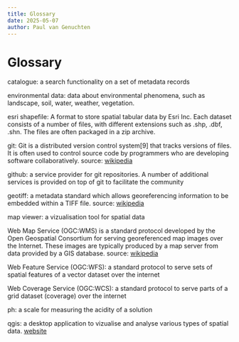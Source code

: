 ```yaml
---
title: Glossary
date: 2025-05-07
author: Paul van Genuchten
---
```


# Glossary

catalogue: a search functionality on a set of metadata records

environmental data: data about environmental phenomena, such as landscape, soil, water, weather, vegetation.

esri shapefile: A format to store spatial tabular data by Esri Inc. Each dataset consists of a number of files, with different extensions such as .shp, .dbf, .shn. The files are often packaged in a zip archive. 

git: Git is a distributed version control system[9] that tracks versions of files. It is often used to control source code by programmers who are developing software collaboratively. source: [wikipedia](https://en.wikipedia.org/wiki/Git)

github: a service provider for git repositories. A number of additional services is provided on top of git to facilitate the community

geotiff: a metadata standard which allows georeferencing information to be embedded within a TIFF file. source: [wikipedia](https://en.wikipedia.org/wiki/GeoTIFF)

map viewer: a vizualisation tool for spatial data

Web Map Service (OGC:WMS) is a standard protocol developed by the Open Geospatial Consortium for serving georeferenced map images over the Internet. These images are typically produced by a map server from data provided by a GIS database. source: [wikipedia](https://en.wikipedia.org/wiki/Web_Map_Service)

Web Feature Service (OGC:WFS): a standard protocol to serve sets of spatial features of a vector dataset over the internet

Web Coverage Service (OGC:WCS): a standard protocol to serve parts of a grid dataset (coverage) over the internet

ph: a scale for measuring the acidity of a solution

qgis: a desktop application to vizualise and analyse various types of spatial data. [website](https://www.qgis.org)



